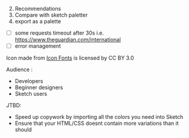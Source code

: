 2. Recommendations
3. Compare with sketch paletter
4. export as a palette


- [ ] some requests timeout after 30s i.e. https://www.theguardian.com/international
- [ ] error management

<div>Icon made from <a href="http://www.onlinewebfonts.com/icon">Icon Fonts</a> is licensed by CC BY 3.0</div>


Audience : 
- Developers
- Beginner designers
- Sketch users 

JTBD: 
- Speed up copywork by importing all the colors you need into Sketch 
- Ensure that your HTML/CSS doesnt contain more variations than it should

